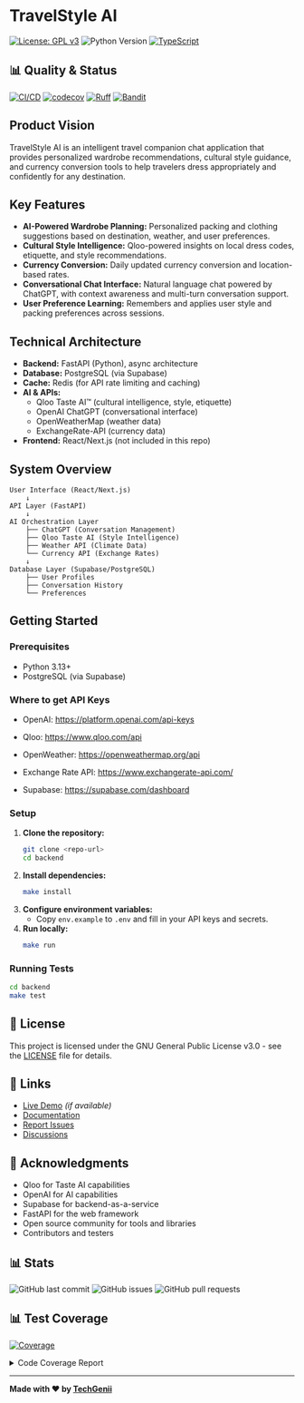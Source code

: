 # TravelStyle AI

[![License: GPL v3](https://img.shields.io/badge/License-GPLv3-blue.svg)](https://www.gnu.org/licenses/gpl-3.0)
![Python Version](https://img.shields.io/badge/python-3.13-blue)
[![TypeScript](https://img.shields.io/badge/typescript-4.0+-blue.svg)](https://www.typescriptlang.org/)

## 📊 Quality & Status

[![CI/CD](https://github.com/techgenii/travelstyle/workflows/Backend%20Quality%20CI%2FCD/badge.svg)](https://github.com/techgenii/travelstyle/actions)
[![codecov](https://codecov.io/github/techgenii/travelstyle/branch/main/graph/badge.svg?token=09BL7TAJDH)](https://codecov.io/github/techgenii/travelstyle)
[![Ruff](https://img.shields.io/badge/ruff-0%20issues-brightgreen)](https://github.com/techgenii/travelstyle/actions)
[![Bandit](https://img.shields.io/badge/bandit-0%20issues-brightgreen)](https://github.com/techgenii/travelstyle/actions)

## Product Vision
TravelStyle AI is an intelligent travel companion chat application that provides personalized wardrobe recommendations, cultural style guidance, and currency conversion tools to help travelers dress appropriately and confidently for any destination.

## Key Features
- **AI-Powered Wardrobe Planning:** Personalized packing and clothing suggestions based on destination, weather, and user preferences.
- **Cultural Style Intelligence:** Qloo-powered insights on local dress codes, etiquette, and style recommendations.
- **Currency Conversion:** Daily updated currency conversion and location-based rates.
- **Conversational Chat Interface:** Natural language chat powered by ChatGPT, with context awareness and multi-turn conversation support.
- **User Preference Learning:** Remembers and applies user style and packing preferences across sessions.

## Technical Architecture
- **Backend:** FastAPI (Python), async architecture
- **Database:** PostgreSQL (via Supabase)
- **Cache:** Redis (for API rate limiting and caching)
- **AI & APIs:**
  - Qloo Taste AI™ (cultural intelligence, style, etiquette)
  - OpenAI ChatGPT (conversational interface)
  - OpenWeatherMap (weather data)
  - ExchangeRate-API (currency data)
- **Frontend:** React/Next.js (not included in this repo)

## System Overview
```
User Interface (React/Next.js)
    ↓
API Layer (FastAPI)
    ↓
AI Orchestration Layer
    ├── ChatGPT (Conversation Management)
    ├── Qloo Taste AI (Style Intelligence)
    ├── Weather API (Climate Data)
    └── Currency API (Exchange Rates)
    ↓
Database Layer (Supabase/PostgreSQL)
    ├── User Profiles
    ├── Conversation History
    └── Preferences
```

## Getting Started

### Prerequisites
- Python 3.13+
- PostgreSQL (via Supabase)

### Where to get API Keys
- OpenAI: https://platform.openai.com/api-keys

- Qloo: https://www.qloo.com/api

- OpenWeather: https://openweathermap.org/api

- Exchange Rate API: https://www.exchangerate-api.com/

- Supabase: https://supabase.com/dashboard

### Setup
1. **Clone the repository:**
   ```bash
   git clone <repo-url>
   cd backend
   ```
2. **Install dependencies:**
   ```bash
   make install
   ```
3. **Configure environment variables:**
   - Copy `env.example` to `.env` and fill in your API keys and secrets.
4. **Run locally:**
   ```bash
   make run
   ```

### Running Tests
```bash
cd backend
make test
```

## 📝 License

This project is licensed under the GNU General Public License v3.0 - see the [LICENSE](LICENSE) file for details.

## 🔗 Links

- [Live Demo]() *(if available)*
- [Documentation](https://github.com/techgenii/travelstyle/wiki)
- [Report Issues](https://github.com/techgenii/travelstyle/issues)
- [Discussions](https://github.com/techgenii/travelstyle/discussions)

## 🙏 Acknowledgments

- Qloo for Taste AI capabilities
- OpenAI for AI capabilities
- Supabase for backend-as-a-service
- FastAPI for the web framework
- Open source community for tools and libraries
- Contributors and testers

## 📊 Stats

![GitHub last commit](https://img.shields.io/github/last-commit/techgenii/travelstyle)
![GitHub issues](https://img.shields.io/github/issues/techgenii/travelstyle)
![GitHub pull requests](https://img.shields.io/github/issues-pr/techgenii/travelstyle)

## 📊 Test Coverage
<!-- Pytest Coverage Comment:Begin -->
<a href="https://github.com/techgenii/travelstyle/blob/main/README.md"><img alt="Coverage" src="https://img.shields.io/badge/Coverage-96%25-brightgreen.svg" /></a><details><summary>Code Coverage Report </summary><table><tr><th>File</th><th>Stmts</th><th>Miss</th><th>Cover</th><th>Missing</th></tr><tbody><tr><td colspan="5"><b>app</b></td></tr><tr><td>&nbsp; &nbsp;<a href="https://github.com/techgenii/travelstyle/blob/main/app/main.py">main.py</a></td><td>32</td><td>4</td><td>88%</td><td><a href="https://github.com/techgenii/travelstyle/blob/main/app/main.py#L27-L30">27&ndash;30</a>, <a href="https://github.com/techgenii/travelstyle/blob/main/app/main.py#L82">82</a></td></tr><tr><td colspan="5"><b>app/api/v1</b></td></tr><tr><td>&nbsp; &nbsp;<a href="https://github.com/techgenii/travelstyle/blob/main/app/api/v1/auth.py">auth.py</a></td><td>117</td><td>3</td><td>97%</td><td><a href="https://github.com/techgenii/travelstyle/blob/main/app/api/v1/auth.py#L179">179</a>, <a href="https://github.com/techgenii/travelstyle/blob/main/app/api/v1/auth.py#L207">207</a>, <a href="https://github.com/techgenii/travelstyle/blob/main/app/api/v1/auth.py#L250">250</a></td></tr><tr><td>&nbsp; &nbsp;<a href="https://github.com/techgenii/travelstyle/blob/main/app/api/v1/user.py">user.py</a></td><td>27</td><td>3</td><td>89%</td><td><a href="https://github.com/techgenii/travelstyle/blob/main/app/api/v1/user.py#L38-L40">38&ndash;40</a></td></tr><tr><td colspan="5"><b>app/core</b></td></tr><tr><td>&nbsp; &nbsp;<a href="https://github.com/techgenii/travelstyle/blob/main/app/core/security.py">security.py</a></td><td>45</td><td>3</td><td>93%</td><td><a href="https://github.com/techgenii/travelstyle/blob/main/app/core/security.py#L77-L79">77&ndash;79</a></td></tr><tr><td colspan="5"><b>app/services</b></td></tr><tr><td>&nbsp; &nbsp;<a href="https://github.com/techgenii/travelstyle/blob/main/app/services/auth_service.py">auth_service.py</a></td><td>150</td><td>16</td><td>89%</td><td><a href="https://github.com/techgenii/travelstyle/blob/main/app/services/auth_service.py#L39-L41">39&ndash;41</a>, <a href="https://github.com/techgenii/travelstyle/blob/main/app/services/auth_service.py#L46">46</a>, <a href="https://github.com/techgenii/travelstyle/blob/main/app/services/auth_service.py#L57">57</a>, <a href="https://github.com/techgenii/travelstyle/blob/main/app/services/auth_service.py#L72">72</a>, <a href="https://github.com/techgenii/travelstyle/blob/main/app/services/auth_service.py#L86">86</a>, <a href="https://github.com/techgenii/travelstyle/blob/main/app/services/auth_service.py#L103">103</a>, <a href="https://github.com/techgenii/travelstyle/blob/main/app/services/auth_service.py#L114">114</a>, <a href="https://github.com/techgenii/travelstyle/blob/main/app/services/auth_service.py#L138">138</a>, <a href="https://github.com/techgenii/travelstyle/blob/main/app/services/auth_service.py#L162">162</a>, <a href="https://github.com/techgenii/travelstyle/blob/main/app/services/auth_service.py#L180">180</a>, <a href="https://github.com/techgenii/travelstyle/blob/main/app/services/auth_service.py#L195">195</a>, <a href="https://github.com/techgenii/travelstyle/blob/main/app/services/auth_service.py#L210">210</a>, <a href="https://github.com/techgenii/travelstyle/blob/main/app/services/auth_service.py#L244">244</a>, <a href="https://github.com/techgenii/travelstyle/blob/main/app/services/auth_service.py#L261">261</a></td></tr><tr><td>&nbsp; &nbsp;<a href="https://github.com/techgenii/travelstyle/blob/main/app/services/currency_service.py">currency_service.py</a></td><td>57</td><td>7</td><td>88%</td><td><a href="https://github.com/techgenii/travelstyle/blob/main/app/services/currency_service.py#L60-L65">60&ndash;65</a>, <a href="https://github.com/techgenii/travelstyle/blob/main/app/services/currency_service.py#L106">106</a></td></tr><tr><td>&nbsp; &nbsp;<a href="https://github.com/techgenii/travelstyle/blob/main/app/services/openai_service.py">openai_service.py</a></td><td>55</td><td>1</td><td>98%</td><td><a href="https://github.com/techgenii/travelstyle/blob/main/app/services/openai_service.py#L77">77</a></td></tr><tr><td>&nbsp; &nbsp;<a href="https://github.com/techgenii/travelstyle/blob/main/app/services/orchestrator.py">orchestrator.py</a></td><td>73</td><td>8</td><td>89%</td><td><a href="https://github.com/techgenii/travelstyle/blob/main/app/services/orchestrator.py#L72">72</a>, <a href="https://github.com/techgenii/travelstyle/blob/main/app/services/orchestrator.py#L131-L133">131&ndash;133</a>, <a href="https://github.com/techgenii/travelstyle/blob/main/app/services/orchestrator.py#L156-L157">156&ndash;157</a>, <a href="https://github.com/techgenii/travelstyle/blob/main/app/services/orchestrator.py#L159-L160">159&ndash;160</a></td></tr><tr><td>&nbsp; &nbsp;<a href="https://github.com/techgenii/travelstyle/blob/main/app/services/qloo_service.py">qloo_service.py</a></td><td>55</td><td>3</td><td>95%</td><td><a href="https://github.com/techgenii/travelstyle/blob/main/app/services/qloo_service.py#L65">65</a>, <a href="https://github.com/techgenii/travelstyle/blob/main/app/services/qloo_service.py#L67">67</a>, <a href="https://github.com/techgenii/travelstyle/blob/main/app/services/qloo_service.py#L108">108</a></td></tr><tr><td>&nbsp; &nbsp;<a href="https://github.com/techgenii/travelstyle/blob/main/app/services/weather_service.py">weather_service.py</a></td><td>108</td><td>4</td><td>96%</td><td><a href="https://github.com/techgenii/travelstyle/blob/main/app/services/weather_service.py#L69-L71">69&ndash;71</a>, <a href="https://github.com/techgenii/travelstyle/blob/main/app/services/weather_service.py#L137">137</a></td></tr><tr><td colspan="5"><b>app/utils</b></td></tr><tr><td>&nbsp; &nbsp;<a href="https://github.com/techgenii/travelstyle/blob/main/app/utils/error_handlers.py">error_handlers.py</a></td><td>9</td><td>1</td><td>89%</td><td><a href="https://github.com/techgenii/travelstyle/blob/main/app/utils/error_handlers.py#L16">16</a></td></tr><tr><td><b>TOTAL</b></td><td><b>1280</b></td><td><b>53</b></td><td><b>96%</b></td><td>&nbsp;</td></tr></tbody></table></details>
<!-- Pytest Coverage Comment:End -->

---

**Made with ❤️ by [TechGenii](https://github.com/techgenii)**
